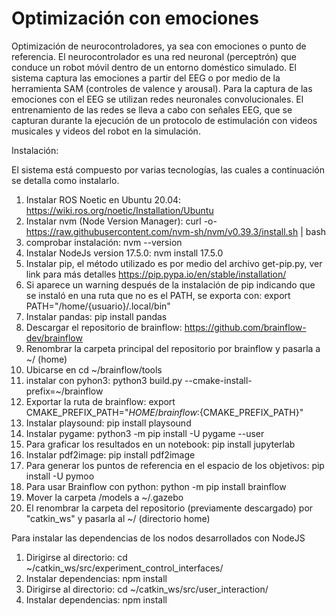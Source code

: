 # Optimización con emociones 

Optimización de neurocontroladores, ya sea con emociones o punto de referencia. El neurocontrolador es una red neuronal (perceptrón) que conduce un robot móvil dentro de un entorno doméstico simulado.
El sistema captura las emociones a partir del EEG o por medio de la herramienta SAM (controles de valence y arousal). Para la captura de las emociones con el EEG se utilizan redes neuronales convolucionales.
El entrenamiento de las redes se lleva a cabo con señales EEG, que se capturan durante la ejecución de un protocolo de estimulación con videos musicales y videos del robot en la simulación.


Instalación: 

El sistema está compuesto por varias tecnologías, las cuales a continuación se detalla como instalarlo.

1. Instalar ROS Noetic en Ubuntu 20.04: https://wiki.ros.org/noetic/Installation/Ubuntu
2. Instalar nvm (Node Version Manager): curl -o- https://raw.githubusercontent.com/nvm-sh/nvm/v0.39.3/install.sh | bash
3. comprobar instalación: nvm --version
4. Instalar NodeJs version 17.5.0: nvm install 17.5.0
5. Instalar pip, el método utilizado es por medio del archivo get-pip.py, ver link para más detalles https://pip.pypa.io/en/stable/installation/
6. Si aparece un warning después de la instalación de pip indicando que se instaló en una ruta que no es el PATH, se exporta con: export PATH="/home/{usuario}/.local/bin" 
7. Instalar pandas: pip install pandas
8. Descargar el repositorio de brainflow: https://github.com/brainflow-dev/brainflow
9. Renombrar la carpeta principal del repositorio por brainflow y pasarla a ~/ (home)
10. Ubicarse en cd ~/brainflow/tools
11. instalar con pyhon3: python3 build.py --cmake-install-prefix=~/brainflow
12. Exportar la ruta de brainflow: export CMAKE_PREFIX_PATH="${HOME}/brainflow:${CMAKE_PREFIX_PATH}"
13. Instalar playsound: pip install playsound
14. Instalar pygame: python3 -m pip install -U pygame --user
15. Para graficar los resultados en un notebook: pip install jupyterlab
16. Instalar pdf2image: pip install pdf2image
17. Para generar los puntos de referencia en el espacio de los objetivos: pip install -U pymoo
18. Para usar Brainflow con python: python -m pip install brainflow
19. Mover la carpeta /models a ~/.gazebo
20. El renombrar la carpeta del repositorio (previamente descargado) por "catkin_ws" y pasarla al ~/ (directorio home)

Para instalar las dependencias de los nodos desarrollados con NodeJS

1. Dirigirse al directorio: cd ~/catkin_ws/src/experiment_control_interfaces/
2. Instalar dependencias: npm install
3. Dirigirse al directorio:  cd ~/catkin_ws/src/user_interaction/
4. Instalar dependencias: npm install



